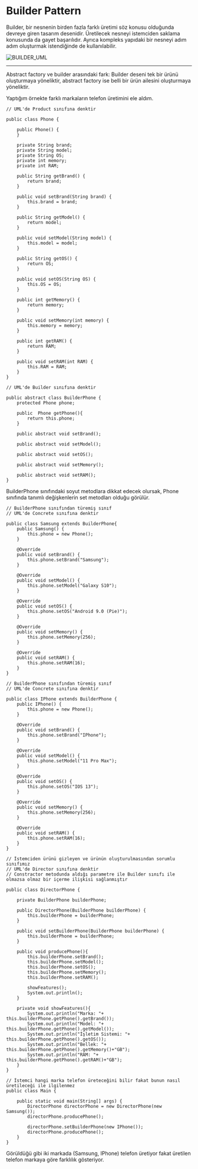 # Builder Pattern
Builder, bir nesnenin birden fazla farklı üretimi söz konusu olduğunda
devreye giren tasarım desenidir. Üretilecek nesneyi istemciden saklama konusunda da 
gayet başarılıdır.
Ayrıca kompleks yapıdaki bir nesneyi adım adım oluşturmak istendiğinde 
de kullanılabilir.


![BUILDER_UML](../UML/BUILDER_UML.png)

---

Abstract factory ve builder arasındaki fark: Builder deseni tek bir ürünü
oluşturmaya yöneliktir, abstract factory ise belli bir ürün ailesini 
oluşturmaya yöneliktir.

Yaptığım örnekte farklı markaların telefon üretimini ele aldım.
```
// UML'de Product sınıfına denktir

public class Phone {

    public Phone() {
    }

    private String brand;
    private String model;
    private String OS;
    private int memory;
    private int RAM;

    public String getBrand() {
        return brand;
    }

    public void setBrand(String brand) {
        this.brand = brand;
    }

    public String getModel() {
        return model;
    }

    public void setModel(String model) {
        this.model = model;
    }

    public String getOS() {
        return OS;
    }

    public void setOS(String OS) {
        this.OS = OS;
    }

    public int getMemory() {
        return memory;
    }

    public void setMemory(int memory) {
        this.memory = memory;
    }

    public int getRAM() {
        return RAM;
    }

    public void setRAM(int RAM) {
        this.RAM = RAM;
    }
}
```

```
// UML'de Builder sınıfına denktir

public abstract class BuilderPhone {
    protected Phone phone;

    public  Phone getPhone(){
        return this.phone;
    }

    public abstract void setBrand();

    public abstract void setModel();

    public abstract void setOS();

    public abstract void setMemory();

    public abstract void setRAM();
}

```

BuilderPhone sınıfındaki soyut metodlara dikkat edecek olursak, Phone sınıfında
tanımlı değişkenlerin set metodları olduğu görülür.

```
// BuilderPhone sınıfından türemiş sınıf
// UML'de Concrete sınıfına denktir

public class Samsung extends BuilderPhone{
    public Samsung() {
        this.phone = new Phone();
    }

    @Override
    public void setBrand() {
        this.phone.setBrand("Samsung");
    }

    @Override
    public void setModel() {
        this.phone.setModel("Galaxy S10");
    }

    @Override
    public void setOS() {
        this.phone.setOS("Android 9.0 (Pie)");
    }

    @Override
    public void setMemory() {
        this.phone.setMemory(256);
    }

    @Override
    public void setRAM() {
        this.phone.setRAM(16);
    }
}
```

```
// BuilderPhone sınıfından türemiş sınıf
// UML'de Concrete sınıfına denktir

public class IPhone extends BuilderPhone {
    public IPhone() {
        this.phone = new Phone();
    }

    @Override
    public void setBrand() {
        this.phone.setBrand("IPhone");
    }

    @Override
    public void setModel() {
        this.phone.setModel("11 Pro Max");
    }

    @Override
    public void setOS() {
        this.phone.setOS("IOS 13");
    }

    @Override
    public void setMemory() {
        this.phone.setMemory(256);
    }

    @Override
    public void setRAM() {
        this.phone.setRAM(16);
    }
}
```

```
// İstemciden ürünü gizleyen ve ürünün oluşturulmasından sorumlu sınıfımız
// UML'de Director sınıfına denktir
// Constractor metodunda aldığı parametre ile Builder sınıfı ile olmazsa olmaz bir içerme ilişkisi sağlanmıştır

public class DirectorPhone {

    private BuilderPhone builderPhone;

    public DirectorPhone(BuilderPhone builderPhone) {
        this.builderPhone = builderPhone;
    }

    public void setBuilderPhone(BuilderPhone builderPhone) {
        this.builderPhone = builderPhone;
    }

    public void producePhone(){
        this.builderPhone.setBrand();
        this.builderPhone.setModel();
        this.builderPhone.setOS();
        this.builderPhone.setMemory();
        this.builderPhone.setRAM();

        showFeatures();
        System.out.println();
    }

    private void showFeatures(){
        System.out.println("Marka: "+ this.builderPhone.getPhone().getBrand());
        System.out.println("Model: "+ this.builderPhone.getPhone().getModel());
        System.out.println("İşletim Sistemi: "+ this.builderPhone.getPhone().getOS());
        System.out.println("Bellek: "+ this.builderPhone.getPhone().getMemory()+"GB");
        System.out.println("RAM: "+ this.builderPhone.getPhone().getRAM()+"GB");
    }
}
```
```
// İstemci hangi marka telefon üreteceğini bilir fakat bunun nasıl üretileceği ile ilgilenmez
public class Main {

    public static void main(String[] args) {
        DirectorPhone directorPhone = new DirectorPhone(new Samsung());
        directorPhone.producePhone();

        directorPhone.setBuilderPhone(new IPhone());
        directorPhone.producePhone();
    }
}
```

Görüldüğü gibi iki markada (Samsung, IPhone) telefon üretiyor fakat üretilen
telefon markaya göre farklılık gösteriyor.